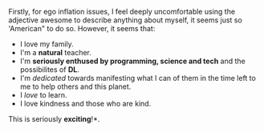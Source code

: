 Firstly, for ego inflation issues, I feel deeply uncomfortable using the adjective awesome to describe anything about myself, it seems just so 'American" to do so. However, it seems that:

* I love my family.
* I'm a **natural** teacher.
* I'm **seriously enthused by programming, science and tech** and the possibilites of **DL**.
* I'm *dedicated* towards manifesting what I can of them in the time left to me to help others and this planet.
* I *love* to learn.
* I love kindness and those who are kind.

This is seriously **exciting**!*.


